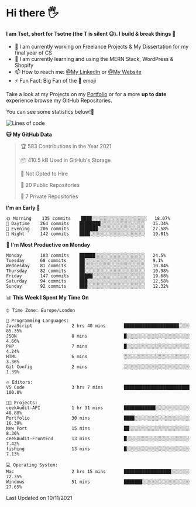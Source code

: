 # Hi there :raised_hand_with_fingers_splayed:
#### I am Tsot, short for Tsotne (the T is silent :wink:). I build & break things :space_invader:
- :telescope: I am currently working on Freelance Projects & My Dissertation for my final year of CS
- :seedling: I am currently learning and using the MERN Stack, WordPress & Shopify
- :mailbox: How to reach me: [@My LinkedIn](https://www.linkedin.com/in/tsotne-gvadzabia/) or [@My Website](https://tsotnegvadzabia.me/contact)
- :zap: Fun Fact: Big Fan of the :space_invader: emoji

Take a look at my Projects on my [Portfolio](https://tsotne.co.uk/) or for a more **up to date** experience browse my GitHub Repositories.

You can see some statistics below!:space_invader:
<!--START_SECTION:waka-->
![Lines of code](https://img.shields.io/badge/From%20Hello%20World%20I%27ve%20Written-3.5%20million%20lines%20of%20code-blue)

**🐱 My GitHub Data** 

> 🏆 583 Contributions in the Year 2021
 > 
> 📦 410.5 kB Used in GitHub's Storage 
 > 
> 🚫 Not Opted to Hire
 > 
> 📜 20 Public Repositories 
 > 
> 🔑 7 Private Repositories  
 > 
**I'm an Early 🐤** 

```text
🌞 Morning    135 commits    ████░░░░░░░░░░░░░░░░░░░░░   18.07% 
🌆 Daytime    264 commits    ████████░░░░░░░░░░░░░░░░░   35.34% 
🌃 Evening    206 commits    ███████░░░░░░░░░░░░░░░░░░   27.58% 
🌙 Night      142 commits    ████░░░░░░░░░░░░░░░░░░░░░   19.01%

```
📅 **I'm Most Productive on Monday** 

```text
Monday       183 commits    ██████░░░░░░░░░░░░░░░░░░░   24.5% 
Tuesday      68 commits     ██░░░░░░░░░░░░░░░░░░░░░░░   9.1% 
Wednesday    81 commits     ██░░░░░░░░░░░░░░░░░░░░░░░   10.84% 
Thursday     82 commits     ██░░░░░░░░░░░░░░░░░░░░░░░   10.98% 
Friday       147 commits    █████░░░░░░░░░░░░░░░░░░░░   19.68% 
Saturday     94 commits     ███░░░░░░░░░░░░░░░░░░░░░░   12.58% 
Sunday       92 commits     ███░░░░░░░░░░░░░░░░░░░░░░   12.32%

```


📊 **This Week I Spent My Time On** 

```text
⌚︎ Time Zone: Europe/London

💬 Programming Languages: 
JavaScript               2 hrs 40 mins       █████████████████████░░░░   85.35% 
JSON                     8 mins              █░░░░░░░░░░░░░░░░░░░░░░░░   4.66% 
PHP                      7 mins              █░░░░░░░░░░░░░░░░░░░░░░░░   4.24% 
HTML                     6 mins              ░░░░░░░░░░░░░░░░░░░░░░░░░   3.36% 
Git Config               2 mins              ░░░░░░░░░░░░░░░░░░░░░░░░░   1.39%

🔥 Editors: 
VS Code                  3 hrs 7 mins        █████████████████████████   100.0%

🐱‍💻 Projects: 
ceekAudit-API            1 hr 31 mins        ████████████░░░░░░░░░░░░░   48.88% 
Portfolio                30 mins             ████░░░░░░░░░░░░░░░░░░░░░   16.39% 
New Port                 15 mins             ██░░░░░░░░░░░░░░░░░░░░░░░   8.36% 
ceekAudit-FrontEnd       13 mins             █░░░░░░░░░░░░░░░░░░░░░░░░   7.42% 
fishing                  13 mins             █░░░░░░░░░░░░░░░░░░░░░░░░   7.13%

💻 Operating System: 
Mac                      2 hrs 15 mins       ██████████████████░░░░░░░   72.35% 
Windows                  51 mins             ███████░░░░░░░░░░░░░░░░░░   27.65%

```


 Last Updated on 10/11/2021
<!--END_SECTION:waka-->
